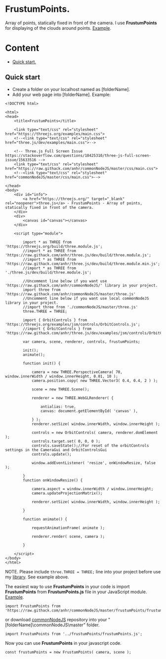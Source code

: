 # FrustumPoints.

Array of points, statically fixed in front of the camera.
I use <b>FrustumPoints</b> for displaying of the clouds around points.
[Example](https://raw.githack.com/anhr/commonNodeJS/master/frustumPoints/Examples/index.html).

# Content
* [Quick start.](#Quickstart)
 
<a name="QuickStart"></a>
## Quick start

* Create a folder on your localhost named as [folderName].
* Add your web page into [folderName]. Example:
```
<!DOCTYPE html>

<html>
<head>
	<title>FrustumPoints</title>

	<link type="text/css" rel="stylesheet" href="https://threejs.org/examples/main.css">
	<!--<link type="text/css" rel="stylesheet" href="three.js/dev/examples/main.css">-->

	<!-- Three.js Full Screen Issue https://stackoverflow.com/questions/10425310/three-js-full-screen-issue/15633516 -->
	<link type="text/css" rel="stylesheet" href="https://raw.githack.com/anhr/commonNodeJS/master/css/main.css">
	<!--<link type="text/css" rel="stylesheet" href="commonNodeJS/master/css/main.css">-->

</head>
<body>
	<div id="info">
		<a href="https://threejs.org/" target="_blank" rel="noopener">three.js</a> - FrustumPoints - Array of points, statically fixed in front of the camera.
	</div>
	<div>
		<canvas id="canvas"></canvas>
	</div>

	<script type="module">

		import * as THREE from 'https://threejs.org/build/three.module.js';
		//import * as THREE from 'https://raw.githack.com/anhr/three.js/dev/build/three.module.js';
		//import * as THREE from 'https://raw.githack.com/anhr/three.js/dev/build/three.module.min.js';
		//import * as THREE from './three.js/dev/build/three.module.js';

		//Uncomment line below if you want use 'https://raw.githack.com/anhr/commonNodeJS/' library in your project.
		import three from 'https://raw.githack.com/anhr/commonNodeJS/master/three.js'
		//Uncomment line below if you want use local commonNodeJS library in your project.
		//import three from './commonNodeJS/master/three.js'
		three.THREE = THREE;

		import { OrbitControls } from 'https://threejs.org/examples/jsm/controls/OrbitControls.js';
		//import { OrbitControls } from 'https://raw.githack.com/anhr/three.js/dev/examples/jsm/controls/OrbitControls.js';

		var camera, scene, renderer, controls, frustumPoints;

		init();
		animate();

		function init() {

			camera = new THREE.PerspectiveCamera( 70, window.innerWidth / window.innerHeight, 0.01, 10 );
			camera.position.copy( new THREE.Vector3( 0.4, 0.4, 2 ) );

			scene = new THREE.Scene();

			renderer = new THREE.WebGLRenderer( {

				antialias: true,
				canvas: document.getElementById( 'canvas' ),

			} );
			renderer.setSize( window.innerWidth, window.innerHeight );

			controls = new OrbitControls( camera, renderer.domElement );
			controls.target.set( 0, 0, 0 );
			controls.saveState();//For reset of the orbitControls settings in the CameraGui and OrbitControlsGui
			controls.update();

			window.addEventListener( 'resize', onWindowResize, false );

		}
		function onWindowResize() {

			camera.aspect = window.innerWidth / window.innerHeight;
			camera.updateProjectionMatrix();

			renderer.setSize( window.innerWidth, window.innerHeight );

		}

		function animate() {

			requestAnimationFrame( animate );

			renderer.render( scene, camera );

		}

	</script>
</body>
</html>
```
NOTE. Please include `three.THREE = THREE;` line into your project before use my [library](https://github.com/anhr/commonNodeJS). See example above.

<a name="ImportFrustumPoints"></a>
The easiest way to use <b>FrustumPoints</b> in your code is import <b>FrustumPoints</b> from <b>FrustumPoints.js</b> file in your JavaScript module.
[Example](https://raw.githack.com/anhr/commonNodeJS/master/frustumPoints/Examples/index.html).
```
import FrustumPoints from 'https://raw.githack.com/anhr/commonNodeJS/master/frustumPoints/frustumPoints.js';
```
or download [commonNodeJS](https://github.com/anhr/commonNodeJS) repository into your "[folderName]\commonNodeJS\master" folder.
```
import FrustumPoints from '../frustumPoints/frustumPoints.js';
```

Now you can use <b>FrustumPoints</b> in your javascript code.

```
const frustumPoints = new FrustumPoints( camera, scene );
```
